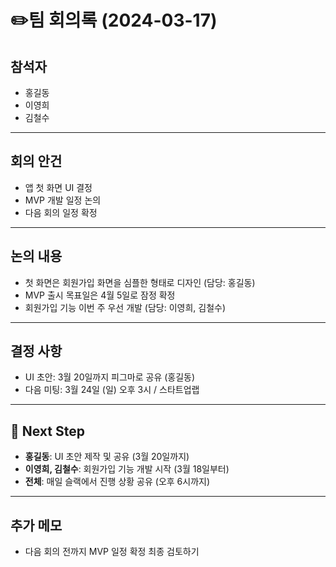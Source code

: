 # ✏️팀 회의록 (2024-03-17)

## 참석자
- 홍길동  
- 이영희  
- 김철수

---

## 회의 안건
- 앱 첫 화면 UI 결정  
- MVP 개발 일정 논의  
- 다음 회의 일정 확정

---

## 논의 내용
- 첫 화면은 회원가입 화면을 심플한 형태로 디자인 (담당: 홍길동)  
- MVP 출시 목표일은 4월 5일로 잠정 확정  
- 회원가입 기능 이번 주 우선 개발 (담당: 이영희, 김철수)

---

## 결정 사항
- UI 초안: 3월 20일까지 피그마로 공유 (홍길동)  
- 다음 미팅: 3월 24일 (일) 오후 3시 / 스타트업랩

---

## 📌 Next Step
- **홍길동**: UI 초안 제작 및 공유 (3월 20일까지)  
- **이영희, 김철수**: 회원가입 기능 개발 시작 (3월 18일부터)  
- **전체**: 매일 슬랙에서 진행 상황 공유 (오후 6시까지)

---

## 추가 메모
- 다음 회의 전까지 MVP 일정 확정 최종 검토하기
